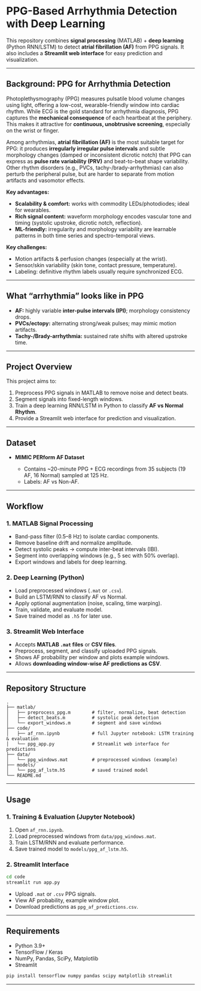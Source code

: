 # PPG-Based Arrhythmia Detection with Deep Learning

This repository combines **signal processing** (MATLAB) + **deep learning** (Python RNN/LSTM) to detect **atrial fibrillation (AF)** from PPG signals. It also includes a **Streamlit web interface** for easy prediction and visualization.

---

## Background: PPG for Arrhythmia Detection

Photoplethysmography (PPG) measures pulsatile blood volume changes using light, offering a low-cost, wearable-friendly window into cardiac rhythm. While ECG is the gold standard for arrhythmia diagnosis, PPG captures the **mechanical consequence** of each heartbeat at the periphery. This makes it attractive for **continuous, unobtrusive screening**, especially on the wrist or finger.

Among arrhythmias, **atrial fibrillation (AF)** is the most suitable target for PPG: it produces **irregularly irregular pulse intervals** and subtle morphology changes (damped or inconsistent dicrotic notch) that PPG can express as **pulse rate variability (PRV)** and beat-to-beat shape variability. Other rhythm disorders (e.g., PVCs, tachy-/brady-arrhythmias) can also perturb the peripheral pulse, but are harder to separate from motion artifacts and vasomotor effects.

**Key advantages:**

* **Scalability & comfort:** works with commodity LEDs/photodiodes; ideal for wearables.
* **Rich signal content:** waveform morphology encodes vascular tone and timing (systolic upstroke, dicrotic notch, reflection).
* **ML-friendly:** irregularity and morphology variability are learnable patterns in both time series and spectro-temporal views.

**Key challenges:**

* Motion artifacts & perfusion changes (especially at the wrist).
* Sensor/skin variability (skin tone, contact pressure, temperature).
* Labeling: definitive rhythm labels usually require synchronized ECG.

---

## What “arrhythmia” looks like in PPG

* **AF:** highly variable **inter-pulse intervals (IPI)**; morphology consistency drops.
* **PVCs/ectopy:** alternating strong/weak pulses; may mimic motion artifacts.
* **Tachy-/Brady-arrhythmia:** sustained rate shifts with altered upstroke time.

---

## Project Overview

This project aims to:

1. Preprocess PPG signals in MATLAB to remove noise and detect beats.
2. Segment signals into fixed-length windows.
3. Train a deep learning RNN/LSTM in Python to classify **AF vs Normal Rhythm**.
4. Provide a Streamlit web interface for prediction and visualization.

---

## Dataset

* **MIMIC PERform AF Dataset**

  * Contains \~20-minute PPG + ECG recordings from 35 subjects (19 AF, 16 Normal) sampled at 125 Hz.
  * Labels: AF vs Non-AF.

---

## Workflow

### 1. MATLAB Signal Processing

* Band-pass filter (0.5–8 Hz) to isolate cardiac components.
* Remove baseline drift and normalize amplitude.
* Detect systolic peaks → compute inter-beat intervals (IBI).
* Segment into overlapping windows (e.g., 5 sec with 50% overlap).
* Export windows and labels for deep learning.

### 2. Deep Learning (Python)

* Load preprocessed windows (`.mat` or `.csv`).
* Build an LSTM/RNN to classify AF vs Normal.
* Apply optional augmentation (noise, scaling, time warping).
* Train, validate, and evaluate model.
* Save trained model as `.h5` for later use.

### 3. Streamlit Web Interface

* Accepts **MATLAB `.mat` files** or **CSV files**.
* Preprocess, segment, and classify uploaded PPG signals.
* Shows AF probability per window and plots example windows.
* Allows **downloading window-wise AF predictions as CSV**.

---

## Repository Structure

```text
.
├── matlab/
│   ├── preprocess_ppg.m        # filter, normalize, beat detection
│   ├── detect_beats.m          # systolic peak detection
│   └── export_windows.m        # segment and save windows
├── code/
│   ├── af_rnn.ipynb            # full Jupyter notebook: LSTM training & evaluation
│   └── ppg_app.py              # Streamlit web interface for predictions
├── data/
│   └── ppg_windows.mat         # preprocessed windows (example)
├── models/
│   └── ppg_af_lstm.h5          # saved trained model
└── README.md
```

---

## Usage

### 1. Training & Evaluation (Jupyter Notebook)

1. Open `af_rnn.ipynb`.
2. Load preprocessed windows from `data/ppg_windows.mat`.
3. Train LSTM/RNN and evaluate performance.
4. Save trained model to `models/ppg_af_lstm.h5`.

### 2. Streamlit Interface

```bash
cd code
streamlit run app.py
```

* Upload `.mat` or `.csv` PPG signals.
* View AF probability, example window plot.
* Download predictions as `ppg_af_predictions.csv`.

---

## Requirements

* Python 3.9+
* TensorFlow / Keras
* NumPy, Pandas, SciPy, Matplotlib
* Streamlit

```bash
pip install tensorflow numpy pandas scipy matplotlib streamlit
```

---

